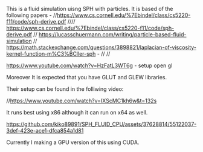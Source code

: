 This is a fluid simulation uisng SPH with particles. 
It is based of the following papers - 
//https://www.cs.cornell.edu/%7Ebindel/class/cs5220-f11/code/sph-derive.pdf
//// https://www.cs.cornell.edu/%7Ebindel/class/cs5220-f11/code/sph-derive.pdf
// https://lucasschuermann.com/writing/particle-based-fluid-simulation
// https://math.stackexchange.com/questions/3898821/laplacian-of-viscosity-kernel-function-m%C3%BCller-sph -
// 
// 


https://www.youtube.com/watch?v=HzFatL3WT6g - setup open gl 


Moreover It is expected that you have GLUT and GLEW libraries. 





Their setup can be found in the folliwing video: 

//https://www.youtube.com/watch?v=IXScMC1kh6w&t=132s

It runs best using x86 although it can run on x64 as well. 

https://github.com/kiko89891/SPH_FLUID_CPU/assets/37628814/55122037-3def-423e-ace1-dfca854a1d81


Currently I making a GPU version of this using CUDA. 

